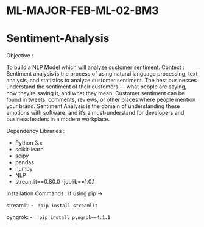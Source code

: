 # ML-MAJOR-FEB-ML-02-BM3

# Sentiment-Analysis

Objective :

To build a NLP Model which will analyze customer sentiment.
Context :
Sentiment analysis is the process of using natural language processing, text analysis, and statistics to analyze customer sentiment. The best businesses understand the sentiment of their customers — what people are saying, how they’re saying it, and what they mean. Customer sentiment can be found in tweets, comments, reviews, or other places where people mention your brand. Sentiment Analysis is the domain of understanding these emotions with software, and it’s a must-understand for developers and business leaders in a modern workplace.

Dependency Libraries :

- Python 3.x
- scikit-learn
- scipy
- pandas
- numpy
- NLP
- streamlit==0.80.0
-joblib==1.0.1



Installation Commands :
If using pip ->

streamlit: - <code> !pip install streamlit</code>

pyngrok: - <code> !pip install pyngrok==4.1.1 </code>
